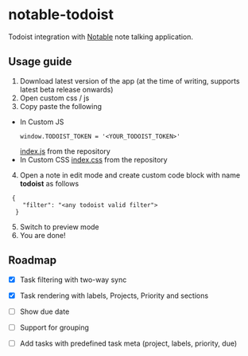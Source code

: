 # notable-todoist

Todoist integration with [Notable](https://notable.app/) note talking application.

## Usage guide

1. Download latest version of the app (at the time of writing, supports latest beta release onwards)
2. Open custom css / js
3. Copy paste the following
  - In Custom JS
    ```
    window.TODOIST_TOKEN = '<YOUR_TODOIST_TOKEN>'
    ```
    [index.js](/index.js) from the repository
 - In Custom CSS
    [index.css](/index.css) from the repository
    
4. Open a note in edit mode and create custom code block with name **todoist** as follows
  
  ```todoist
   {
      "filter": "<any todoist valid filter">
    }
  ```
  5. Switch to preview mode
  6. You are done!
  
  ## Roadmap
  
  - [X] Task filtering with two-way sync
  - [X] Task rendering with labels, Projects, Priority and sections
  - [ ] Show due date
  - [ ] Support for grouping
  - [ ] Add tasks with predefined task meta (project, labels, priority, due)
  
    
